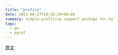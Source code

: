 ```yaml
---
title: "profile"
date: 2023-06-27T19:58:29+08:00
summary: Simple profiling support package for Go
tags:
  - go
  - pprof
---
```


[原文](https://github.com/pkg/profile)
